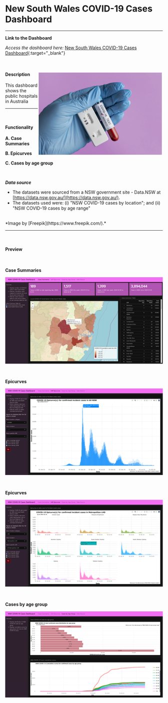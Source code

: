 # New South Wales COVID-19 Cases Dashboard 

***
**Link to the Dashboard**

*Access the dashboard here:* [New South Wales COVID-19 Cases Dashboard](https://mmg1217.shinyapps.io/nsw_covid_dashboard/){:target="_blank"}


<br>

<div class = "clear-fix">
  <img src="assets/images/covid2_img.png" style="float:right;width:400px;"/>
  <h4> Description </h4>
  <p> This dashboard shows the public hospitals in Australia</p>
</div>


***
<br>

#### Functionality

**A. Case Summaries**

**B. Epicurves**

**C. Cases by age group**


<br>


***Data source***

* The datasets were  sourced from a NSW government site - Data.NSW at [https://data.nsw.gov.au/](https://data.nsw.gov.au/). 
* The datasets used were: (i) "NSW COVID-19 cases by location"; and (ii) "NSW COVID-19 cases by age range"

<br>
*Image by [Freepik](https://www.freepik.com/).*

***
<br>

#### Preview

<br>

**Case Summaries**

![](images/nsw_image1.png)

<br>

**Epicurves**

![](images/nsw_image2.png)

<br>

**Epicurves**

![](images/nsw_image3.png)

<br>

**Cases by age group**

![](images/nsw_image4.png)

<br>
<br>
<br>

